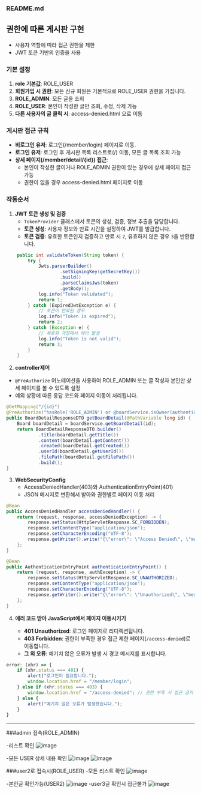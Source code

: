 
### README.md

## 권한에 따른 게시판 구현

- 사용자 역할에 따라 접근 권한을 제한
- JWT 토큰 기반의 인증을 사용

### 기본 설정

1. **role 기본값**: ROLE_USER
2. **회원가입 시 권한**: 모든 신규 회원은 기본적으로 ROLE_USER 권한을 가집니다.
3. **ROLE_ADMIN**: 모든 글을 조회
4. **ROLE_USER**: 본인이 작성한 글만 조회, 수정, 삭제 가능
5. **다른 사용자의 글 클릭 시**: access-denied.html 으로 이동

### 게시판 접근 규칙

- **비로그인 유저**: 로그인(/member/login) 페이지로 이동.
- **로그인 유저**: 로그인 후 게시판 목록 리스트로(/) 이동, 모든 글 목록 조회 가능
- **상세 페이지(/member/detail/{id}) 접근**: 
  - 본인이 작성한 글이거나 ROLE_ADMIN 권한이 있는 경우에 상세 페이지 접근 가능
  - 권한이 없을 경우 access-denied.html 페이지로 이동


### 작동순서
1. **JWT 토큰 생성 및 검증**  
   - `TokenProvider` 클래스에서 토큰의 생성, 검증, 정보 추출을 담당합니다.
   - **토큰 생성**: 사용자 정보와 만료 시간을 설정하여 JWT를 발급합니다.
   - **토큰 검증**: 유효한 토큰인지 검증하고 만료 시 `2`, 유효하지 않은 경우 `3`을 반환합니다.
```java
    public int validateToken(String token) {
        try {
            Jwts.parserBuilder()
                    .setSigningKey(getSecretKey())
                    .build()
                    .parseClaimsJws(token)
                    .getBody();
            log.info("Token validated");
            return 1;
        } catch (ExpiredJwtException e) {
            // 토큰이 만료된 경우
            log.info("Token is expired");
            return 2;
        } catch (Exception e) {
            // 복호화 과정에서 에러 발생
            log.info("Token is not valid");
            return 3;
        }
    }
```
2. **controller제어**  

- `@PreAuthorize` 어노테이션을 사용하여 ROLE_ADMIN 또는 글 작성자 본인만 상세 페이지를 볼 수 있도록 설정
- 예외 상황에 따른 응답 코드와 페이지 이동이 처리됩니다.

```java
@GetMapping("/{id}")
@PreAuthorize("hasRole('ROLE_ADMIN') or @boardService.isOwner(authentication.name, #id)")
public BoardDetailResponseDTO getBoardDetail(@PathVariable long id) {
    Board boardDetail = boardService.getBoardDetail(id);
    return BoardDetailResponseDTO.builder()
            .title(boardDetail.getTitle())
            .content(boardDetail.getContent())
            .created(boardDetail.getCreated())
            .userId(boardDetail.getUserId())
            .filePath(boardDetail.getFilePath())
            .build();
}
```

3. **WebSecurityConfig**
   - AccessDeniedHandler(403)와 AuthenticationEntryPoint(401) 
   - JSON 메시지로 변환해서 받아와 권한별로 페이지 이동 처리

```java
@Bean
public AccessDeniedHandler accessDeniedHandler() {
    return (request, response, accessDeniedException) -> {
        response.setStatus(HttpServletResponse.SC_FORBIDDEN);
        response.setContentType("application/json");
        response.setCharacterEncoding("UTF-8");
        response.getWriter().write("{\"error\": \"Access Denied\", \"message\": \"You do not have permission to access this resource.\"}");
    };
}

@Bean
public AuthenticationEntryPoint authenticationEntryPoint() {
    return (request, response, authException) -> {
        response.setStatus(HttpServletResponse.SC_UNAUTHORIZED);
        response.setContentType("application/json");
        response.setCharacterEncoding("UTF-8");
        response.getWriter().write("{\"error\": \"Unauthorized\", \"message\": \"Authentication is required to access this resource.\"}");
    };
}
```

4. **에러 코드 받아 JavaScript에서 페이지 이동시키기**

   - **401 Unauthorized**: 로그인 페이지로 리디렉션됩니다.
   - **403 Forbidden**: 권한이 부족한 경우 접근 제한 페이지(`/access-denied`)로 이동합니다.
   - **그 외 오류**: 예기치 않은 오류가 발생 시 경고 메시지를 표시합니다.

```javascript
error: (xhr) => {
    if (xhr.status === 401) {
        alert("로그인이 필요합니다.");
        window.location.href = "/member/login";
    } else if (xhr.status === 403) {
        window.location.href = "/access-denied"; // 권한 부족 시 접근 금지 페이지로 이동
    } else {
        alert("예기치 않은 오류가 발생했습니다.");
    }
}
```

---
###admin 접속(ROLE_ADMIN)

-리스트 확인
![image](https://github.com/user-attachments/assets/9c079c58-7f5f-4e6e-81cd-e7612a2ca84a)

-모든 USER 상세 내용 확인
![image](https://github.com/user-attachments/assets/b7269571-81c7-4cc2-bf23-10a5d72a12b2)
![image](https://github.com/user-attachments/assets/93082d4a-6037-4472-af04-c9011e717f15)


###user2로 접속시(ROLE_USER)
-모든 리스트 확인
![image](https://github.com/user-attachments/assets/4538eeac-14da-4c2b-923b-e1fb2e6ed375)

-본인글 확인가능(USER2)
![image](https://github.com/user-attachments/assets/e080934b-c11a-4ad2-a2da-b0b313ffe4f9)
-user3글 확인시 접근불가
![image](https://github.com/user-attachments/assets/943599f5-61d5-4b11-9497-6c0f6eb17885)


